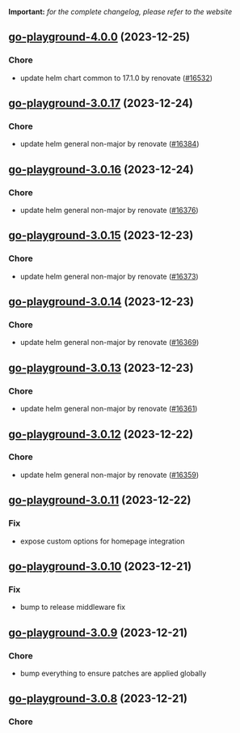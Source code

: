 **Important:**
*for the complete changelog, please refer to the website*




## [go-playground-4.0.0](https://github.com/truecharts/charts/compare/go-playground-3.0.17...go-playground-4.0.0) (2023-12-25)

### Chore

- update helm chart common to 17.1.0 by renovate ([#16532](https://github.com/truecharts/charts/issues/16532))
  
  


## [go-playground-3.0.17](https://github.com/truecharts/charts/compare/go-playground-3.0.16...go-playground-3.0.17) (2023-12-24)

### Chore

- update helm general non-major by renovate ([#16384](https://github.com/truecharts/charts/issues/16384))
  
  


## [go-playground-3.0.16](https://github.com/truecharts/charts/compare/go-playground-3.0.15...go-playground-3.0.16) (2023-12-24)

### Chore

- update helm general non-major by renovate ([#16376](https://github.com/truecharts/charts/issues/16376))
  
  


## [go-playground-3.0.15](https://github.com/truecharts/charts/compare/go-playground-3.0.14...go-playground-3.0.15) (2023-12-23)

### Chore

- update helm general non-major by renovate ([#16373](https://github.com/truecharts/charts/issues/16373))
  
  


## [go-playground-3.0.14](https://github.com/truecharts/charts/compare/go-playground-3.0.13...go-playground-3.0.14) (2023-12-23)

### Chore

- update helm general non-major by renovate ([#16369](https://github.com/truecharts/charts/issues/16369))
  
  


## [go-playground-3.0.13](https://github.com/truecharts/charts/compare/go-playground-3.0.12...go-playground-3.0.13) (2023-12-23)

### Chore

- update helm general non-major by renovate ([#16361](https://github.com/truecharts/charts/issues/16361))
  
  


## [go-playground-3.0.12](https://github.com/truecharts/charts/compare/go-playground-3.0.11...go-playground-3.0.12) (2023-12-22)

### Chore

- update helm general non-major by renovate ([#16359](https://github.com/truecharts/charts/issues/16359))
  
  


## [go-playground-3.0.11](https://github.com/truecharts/charts/compare/go-playground-3.0.10...go-playground-3.0.11) (2023-12-22)

### Fix

- expose custom options for homepage integration
  
  


## [go-playground-3.0.10](https://github.com/truecharts/charts/compare/go-playground-3.0.9...go-playground-3.0.10) (2023-12-21)

### Fix

- bump to release middleware fix
  
  


## [go-playground-3.0.9](https://github.com/truecharts/charts/compare/go-playground-3.0.8...go-playground-3.0.9) (2023-12-21)

### Chore

- bump everything to ensure patches are applied globally
  
  


## [go-playground-3.0.8](https://github.com/truecharts/charts/compare/go-playground-3.0.7...go-playground-3.0.8) (2023-12-21)

### Chore
